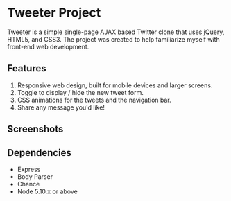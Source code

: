 # Tweeter Project

Tweeter is a simple single-page AJAX based Twitter clone that uses jQuery, HTML5, and CSS3. The project was created to help familiarize myself with front-end web development. 

## Features

1. Responsive web design, built for mobile devices and larger screens.
2. Toggle to display / hide the new tweet form.
3. CSS animations for the tweets and the navigation bar.
4. Share any message you'd like! 

## Screenshots


## Dependencies

- Express
- Body Parser
- Chance
- Node 5.10.x or above
